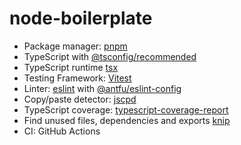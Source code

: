 # node-boilerplate

- Package manager: [pnpm](https://pnpm.io/)
- TypeScript with [@tsconfig/recommended](https://github.com/tsconfig/bases)
- TypeScript runtime [tsx](https://github.com/privatenumber/tsx)
- Testing Framework: [Vitest](https://vitest.dev/)
- Linter: [eslint](https://eslint.org/) with [@antfu/eslint-config](https://github.com/antfu/eslint-config)
- Copy/paste detector: [jscpd](https://github.com/kucherenko/jscpd)
- TypeScript coverage: [typescript-coverage-report](https://github.com/alexcanessa/typescript-coverage-report)
- Find unused files, dependencies and exports [knip](https://github.com/webpro/knip)
- CI: GitHub Actions
